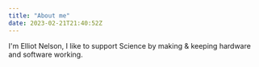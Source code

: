 ```yaml
---
title: "About me"
date: 2023-02-21T21:40:52Z
---
```

I'm Elliot Nelson, I like to support Science by making & keeping hardware and software working. 
